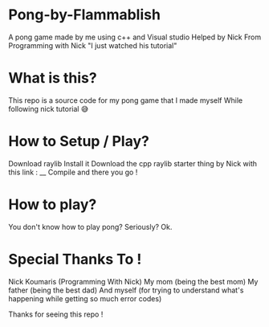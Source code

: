 # Pong-by-Flammablish
A pong game made by me using c++ and Visual studio
Helped by Nick From Programming with Nick "I just watched his tutorial"

# What is this?
This repo is a source code for my pong game that I made myself
While following nick tutorial 😅

# How to Setup / Play?
Download raylib
Install it
Download the cpp raylib starter thing by Nick with this link :
__
Compile and there you go !

# How to play?
You don't know how to play pong? Seriously? Ok.

# Special Thanks To !
Nick Koumaris (Programming With Nick)
My mom (being the best mom)
My father (being the best dad)
And myself (for trying to understand what's happening while getting so much error codes)

Thanks for seeing this repo !
